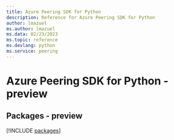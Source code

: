 ```yaml
---
title: Azure Peering SDK for Python
description: Reference for Azure Peering SDK for Python
author: lmazuel
ms.author: lmazuel
ms.data: 02/23/2023
ms.topic: reference
ms.devlang: python
ms.service: peering
---
```

# Azure Peering SDK for Python - preview
## Packages - preview
[!INCLUDE [packages](peering-index.md)]